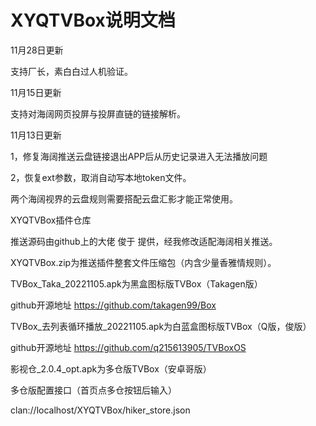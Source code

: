 # XYQTVBox说明文档

11月28日更新

支持厂长，素白白过人机验证。

11月15日更新

支持对海阔网页投屏与投屏直链的链接解析。

11月13日更新

 1，修复海阔推送云盘链接退出APP后从历史记录进入无法播放问题

 2，恢复ext参数，取消自动写本地token文件。

两个海阔视界的云盘规则需要搭配云盘汇影才能正常使用。

XYQTVBox插件仓库

推送源码由github上的大佬 俊于 提供，经我修改适配海阔相关推送。

XYQTVBox.zip为推送插件整套文件压缩包（内含少量香雅情规则）。

TVBox_Taka_20221105.apk为黑盒图标版TVBox（Takagen版）

github开源地址 https://github.com/takagen99/Box

TVBox_去列表循环播放_20221105.apk为白蓝盒图标版TVBox（Q版，俊版）

github开源地址 https://github.com/q215613905/TVBoxOS

影视仓_2.0.4_opt.apk为多仓版TVBox（安卓哥版）

多仓版配置接口（首页点多仓按钮后输入）

clan://localhost/XYQTVBox/hiker_store.json